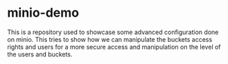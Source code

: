 # minio-demo
This is a repository used to showcase some advanced configuration done on minio. This tries to show how we can manipulate the buckets access rights and users for a more secure access 
and manipulation on the level of the users and buckets.
<script src="https://asciinema.org/a/JN09eardNm9ADEdMr61SF0RXe.js" id="asciicast-JN09eardNm9ADEdMr61SF0RXe" async="true"></script>
